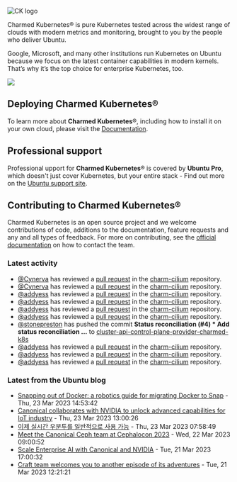 ![CK logo](https://assets.ubuntu.com/v1/451d4cf4-Charmed+Kubernetes_RGB_onWhite_2022.svg)

Charmed Kubernetes® is pure Kubernetes tested across the widest range of clouds with modern metrics and monitoring, brought to you by the people who deliver Ubuntu.

Google, Microsoft, and many other institutions run Kubernetes on Ubuntu because we focus on the latest container capabilities in modern kernels. That’s why it’s the top choice for enterprise Kubernetes, too.

![](https://assets.ubuntu.com/v1/843c77b6-juju-at-a-glace.svg)

## Deploying Charmed Kubernetes®

To learn more about **Charmed Kubernetes**®, including how to install it on your own cloud, please visit the [Documentation][docs].

## Professional support

Professional upport for **Charmed Kubernetes**® is covered by **Ubuntu Pro**, which doesn't just cover Kubernetes, but your entire stack - Find out more on the [Ubuntu support site](https://ubuntu.com/support).

## Contributing to Charmed Kubernetes®

Charmed Kubernetes is an open source project and we welcome contributions of code, additions to the documentation, feature requests and any and all types of feedback. For more on contributing, see the [official documentation][get-in-touch] on how to contact the team.

<!-- LINKS -->
[docs]: https://ubuntu.com/kubernetes/docs
[get-in-touch]: https://ubuntu.com/kubernetes/docs/get-in-touch

### Latest activity

<!-- activity starts -->
 - [@Cynerva](https://github.com/Cynerva) has reviewed a [pull request](https://github.com/charmed-kubernetes/charm-cilium/pull/8) in the [charm-cilium](https://github.com/charmed-kubernetes/charm-cilium) repository.
 - [@Cynerva](https://github.com/Cynerva) has reviewed a [pull request](https://github.com/charmed-kubernetes/charm-cilium/pull/8) in the [charm-cilium](https://github.com/charmed-kubernetes/charm-cilium) repository.
 - [@addyess](https://github.com/addyess) has reviewed a [pull request](https://github.com/charmed-kubernetes/charm-cilium/pull/8) in the [charm-cilium](https://github.com/charmed-kubernetes/charm-cilium) repository.
 - [@addyess](https://github.com/addyess) has reviewed a [pull request](https://github.com/charmed-kubernetes/charm-cilium/pull/8) in the [charm-cilium](https://github.com/charmed-kubernetes/charm-cilium) repository.
 - [@addyess](https://github.com/addyess) has reviewed a [pull request](https://github.com/charmed-kubernetes/charm-cilium/pull/8) in the [charm-cilium](https://github.com/charmed-kubernetes/charm-cilium) repository.
 - [@addyess](https://github.com/addyess) has reviewed a [pull request](https://github.com/charmed-kubernetes/charm-cilium/pull/8) in the [charm-cilium](https://github.com/charmed-kubernetes/charm-cilium) repository.
 - [@stonepreston](https://github.com/stonepreston) has pushed the commit **Status reconciliation (#4)  * Add status reconciliation ...** to [cluster-api-control-plane-provider-charmed-k8s](https://github.com/charmed-kubernetes/cluster-api-control-plane-provider-charmed-k8s)
 - [@addyess](https://github.com/addyess) has reviewed a [pull request](https://github.com/charmed-kubernetes/charm-cilium/pull/8) in the [charm-cilium](https://github.com/charmed-kubernetes/charm-cilium) repository.
 - [@addyess](https://github.com/addyess) has reviewed a [pull request](https://github.com/charmed-kubernetes/charm-cilium/pull/8) in the [charm-cilium](https://github.com/charmed-kubernetes/charm-cilium) repository.
 - [@addyess](https://github.com/addyess) has reviewed a [pull request](https://github.com/charmed-kubernetes/charm-cilium/pull/8) in the [charm-cilium](https://github.com/charmed-kubernetes/charm-cilium) repository.
<!-- activity ends -->

<!-- roadmap starts -->

<!-- roadmap ends -->

### Latest from the Ubuntu blog

<!-- blog starts -->
* [Snapping out of Docker: a robotics guide for migrating Docker to Snap](https://ubuntu.com//blog/snapping-out-of-docker) - Thu, 23 Mar 2023 14:53:42 
* [Canonical collaborates with NVIDIA to unlock advanced capabilities for IoT industry](https://ubuntu.com//blog/canonical-collaborates-with-nvidia-to-unlock-advanced-capabilities-for-iot-industry) - Thu, 23 Mar 2023 13:00:26 
* [이제 실시간 우분투를 일반적으로 사용 가능](https://ubuntu.com//blog/real-time-ubuntu-is-now-generally-available-kr) - Thu, 23 Mar 2023 07:58:49 
* [Meet the Canonical Ceph team at Cephalocon 2023](https://ubuntu.com//blog/meet-the-canonical-ceph-team-at-cephalocon-2023) - Wed, 22 Mar 2023 09:00:52 
* [Scale Enterprise AI with Canonical and NVIDIA](https://ubuntu.com//blog/scale-enterprise-ai-with-canonical-and-nvidia) - Tue, 21 Mar 2023 17:00:32 
* [Craft team welcomes you to another episode of its adventures](https://ubuntu.com//blog/craft-team-welcomes-you-to-another-episode-of-its-adventures) - Tue, 21 Mar 2023 12:21:21 
<!-- blog ends -->
